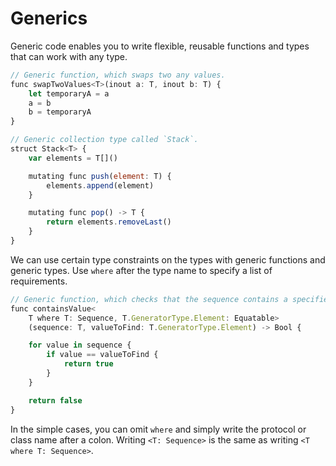 # Generics

Generic code enables you to write flexible, reusable functions and types that can work with any type.

```js
// Generic function, which swaps two any values.
func swapTwoValues<T>(inout a: T, inout b: T) {
    let temporaryA = a
    a = b
    b = temporaryA
}
```

```js
// Generic collection type called `Stack`.
struct Stack<T> {
    var elements = T[]()

    mutating func push(element: T) {
        elements.append(element)
    }

    mutating func pop() -> T {
        return elements.removeLast()
    }
}
```

We can use certain type constraints on the types with generic functions and generic types.
Use `where` after the type name to specify a list of requirements.

```js
// Generic function, which checks that the sequence contains a specified value.
func containsValue<
    T where T: Sequence, T.GeneratorType.Element: Equatable>
    (sequence: T, valueToFind: T.GeneratorType.Element) -> Bool {

    for value in sequence {
        if value == valueToFind {
            return true
        }
    }

    return false
}
```

In the simple cases, you can omit `where` and simply write the protocol or class name after a colon. Writing `<T: Sequence>` is the same as writing `<T where T: Sequence>`.
